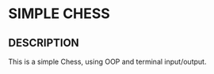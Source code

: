 
SIMPLE CHESS
================================================


DESCRIPTION
------------------------------------------------

This is a simple Chess, using OOP and terminal input/output.


